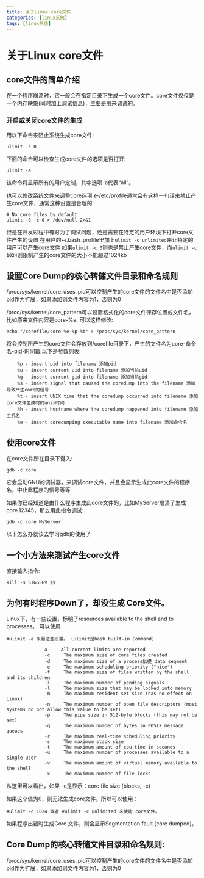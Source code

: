 ```yaml
---
title: 关于Linux core文件
categories: [linux系统]
tags: [linux系统]
---
```

# 关于Linux core文件

## core文件的简单介绍
在一个程序崩溃时，它一般会在指定目录下生成一个core文件。core文件仅仅是一个内存映象(同时加上调试信息)，主要是用来调试的。

### 开启或关闭core文件的生成
用以下命令来阻止系统生成core文件:
```
ulimit -c 0
```
下面的命令可以检查生成core文件的选项是否打开:
```
ulimit -a
```
该命令将显示所有的用户定制，其中选项-a代表“all”。

也可以修改系统文件来调整core选项
在/etc/profile通常会有这样一句话来禁止产生core文件，通常这种设置是合理的:
```shell
# No core files by default
ulimit -S -c 0 > /dev/null 2>&1
```
但是在开发过程中有时为了调试问题，还是需要在特定的用户环境下打开core文件产生的设置
在用户的~/.bash_profile里加上`ulimit -c unlimited`来让特定的用户可以产生core文件
如果`ulimit -c 0`则也是禁止产生core文件，而`ulimit -c 1024`则限制产生的core文件的大小不能超过1024kb

## 设置Core Dump的核心转储文件目录和命名规则
/proc/sys/kernel/core_uses_pid可以控制产生的core文件的文件名中是否添加pid作为扩展，如果添加则文件内容为1，否则为0

/proc/sys/kernel/core_pattern可以设置格式化的core文件保存位置或文件名，比如原来文件内容是core-%e, 可以这样修改:
```
echo "/corefile/core-%e-%p-%t" > /proc/sys/kernel/core_pattern
```
将会控制所产生的core文件会存放到/corefile目录下，产生的文件名为core-命令名-pid-时间戳
以下是参数列表:
```
    %p - insert pid into filename 添加pid
    %u - insert current uid into filename 添加当前uid
    %g - insert current gid into filename 添加当前gid
    %s - insert signal that caused the coredump into the filename 添加导致产生core的信号
    %t - insert UNIX time that the coredump occurred into filename 添加core文件生成时的unix时间
    %h - insert hostname where the coredump happened into filename 添加主机名
    %e - insert coredumping executable name into filename 添加命令名
```
## 使用core文件
在core文件所在目录下键入:
```
gdb -c core
```
它会启动GNU的调试器，来调试core文件，并且会显示生成此core文件的程序名，中止此程序的信号等等

如果你已经知道是由什么程序生成此core文件的，比如MyServer崩溃了生成core.12345，那么用此指令调试:
```
gdb -c core MyServer
```
以下怎么办就该去学习gdb的使用了

## 一个小方法来测试产生core文件
直接输入指令:
```
kill -s SIGSEGV $$
```
## 为何有时程序Down了，却没生成 Core文件。

Linux下，有一些设置，标明了resources available to the shell and to processes。 可以使用
```
#ulimit -a 来看这些设置。 (ulimit是bash built-in Command)

             -a     All current limits are reported
              -c     The maximum size of core files created
              -d     The maximum size of a process鈥檚 data segment
              -e     The maximum scheduling priority ("nice")
              -f     The maximum size of files written by the shell and its children
              -i     The maximum number of pending signals
              -l     The maximum size that may be locked into memory
              -m     The maximum resident set size (has no effect on Linux)
              -n     The maximum number of open file descriptors (most systems do not allow this value to be set)
              -p     The pipe size in 512-byte blocks (this may not be set)
              -q     The maximum number of bytes in POSIX message queues
              -r     The maximum real-time scheduling priority
              -s     The maximum stack size
              -t     The maximum amount of cpu time in seconds
              -u     The maximum number of processes available to a single user
              -v     The maximum amount of virtual memory available to the shell
              -x     The maximum number of file locks
```
从这里可以看出，如果 -c是显示：core file size          (blocks, -c)

如果这个值为0，则无法生成core文件。所以可以使用：
```
#ulimit -c 1024 或者 #ulimit -c unlimited 来使能 core文件。
```
如果程序出错时生成Core 文件，则会显示Segmentation fault (core dumped)。

## Core Dump的核心转储文件目录和命名规则:
/proc/sys/kernel/core_uses_pid可以控制产生的core文件的文件名中是否添加pid作为扩展，如果添加则文件内容为1，否则为0